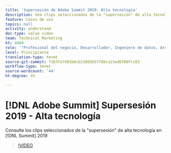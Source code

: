 ```yaml
---
title: 'Supersesión de Adobe Summit 2019: Alta tecnología'
description: Vea clips seleccionados de la "supersesión" de alta tecnología en Summit 2019
feature: Casos de uso
topics: null
activity: understand
doc-type: value video
team: Technical Marketing
kt: 4404
role: '"Profesional del negocio, Desarrollador, Ingeniero de datos, Arquitecto, Arquitecto de datos, Administrador, Líder"'
level: Principiante
translation-type: tm+mt
source-git-commit: f3b3fa7d91b0cb21005b57768ca23ed6700fcc03
workflow-type: tm+mt
source-wordcount: '44'
ht-degree: 4%

---
```



# [!DNL Adobe Summit] Supersesión 2019 - Alta tecnología

Consulte los clips seleccionados de la &quot;supersesión&quot; de alta tecnología en [!DNL Summit] 2019

>[!VIDEO](https://video.tv.adobe.com/v/30548/?quality=12)
